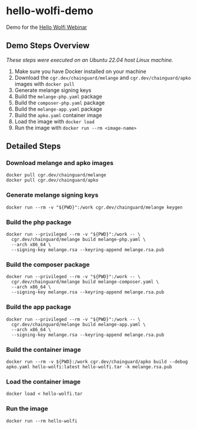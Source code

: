 # hello-wolfi-demo
Demo for the [Hello Wolfi Webinar](https://speakerdeck.com/erikaheidi/hello-wolfi)

## Demo Steps Overview
_These steps were executed on an Ubuntu 22.04 host Linux machine._

1. Make sure you have Docker installed on your machine
2. Download the `cgr.dev/chainguard/melange` and `cgr.dev/chainguard/apko` images with `docker pull`
3. Generate melange signing keys
4. Build the `melange-php.yaml` package
5. Build the `composer-php.yaml` package
6. Build the `melange-app.yaml` package
7. Build the `apko.yaml` container image
8. Load the image with `docker load`
9. Run the image with `docker run --rm <image-name>`

## Detailed Steps

### Download melange and apko images

```shell
docker pull cgr.dev/chainguard/melange
docker pull cgr.dev/chainguard/apko
```
### Generate melange signing keys

```shell
docker run --rm -v "${PWD}":/work cgr.dev/chainguard/melange keygen
```
### Build the php package

```shell
docker run --privileged --rm -v "${PWD}":/work -- \                                                                              
  cgr.dev/chainguard/melange build melange-php.yaml \
  --arch x86_64 \
  --signing-key melange.rsa --keyring-append melange.rsa.pub
```

### Build the composer package

```shell
docker run --privileged --rm -v "${PWD}":/work -- \                                                                              
  cgr.dev/chainguard/melange build melange-composer.yaml \
  --arch x86_64 \
  --signing-key melange.rsa --keyring-append melange.rsa.pub
```

### Build the app package

```shell
docker run --privileged --rm -v "${PWD}":/work -- \                                                                              
  cgr.dev/chainguard/melange build melange-app.yaml \
  --arch x86_64 \
  --signing-key melange.rsa --keyring-append melange.rsa.pub
```

### Build the container image

```shell
docker run --rm -v ${PWD}:/work cgr.dev/chainguard/apko build --debug apko.yaml hello-wolfi:latest hello-wolfi.tar -k melange.rsa.pub
```

### Load the container image

```shell
docker load < hello-wolfi.tar
```

### Run the image

```shell
docker run --rm hello-wolfi
```